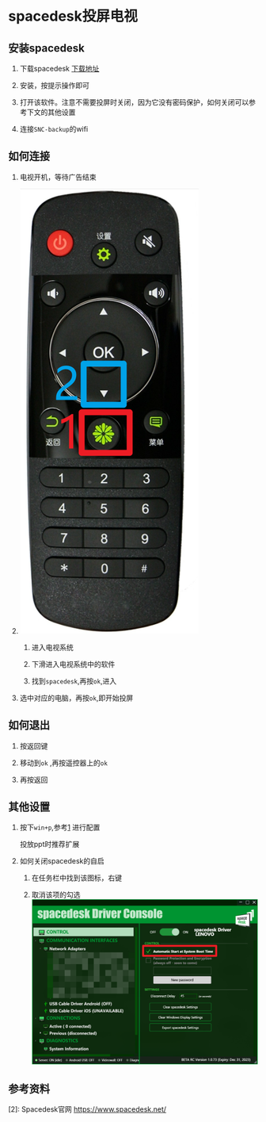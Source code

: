 # spacedesk投屏电视

## 安装spacedesk

1. 下载spacedesk [下载地址](https://spacedesk.net/downloadidd64)

2. 安装，按提示操作即可

3. 打开该软件。注意不需要投屏时关闭，因为它没有密码保护，如何关闭可以参考下文的其他设置

4. 连接`SNC-backup`的wifi

## 如何连接

1. 电视开机，等待广告结束

2. ![](../.assests/2023-09-15-15-43-02-image.png)
   
   1. 进入电视系统
   
   2. 下滑进入电视系统中的软件
   
   3. 找到`spacedesk`,再按`ok`,进入

3. 选中对应的电脑，再按`ok`,即开始投屏

## 如何退出

1. 按返回键

2. 移动到`ok` ,再按遥控器上的`ok` 

3. 再按返回

## 其他设置

1. 按下`win+p`,参考[1] 进行配置
   
   投放ppt时推荐扩展

2. 如何关闭spacedesk的自启
   
   1. 在任务栏中找到该图标，右键
   
   2. 取消该项的勾选![](.assests/2023-09-15-16-47-38-image.png)

## 参考资料

[1]: [Windows+P快捷键中出现的4个模式到底有什么区别](https://zhuanlan.zhihu.com/p/444864419)

[2]: Spacedesk官网 https://www.spacedesk.net/
